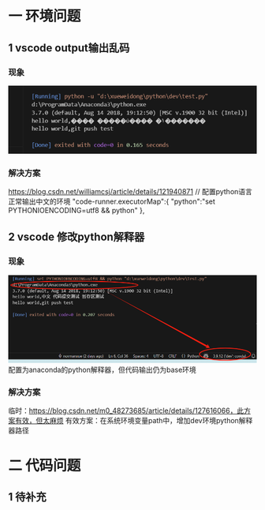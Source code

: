 # 一 环境问题
## 1 vscode output输出乱码
###  现象

![alt text](image.png)

###  解决方案
https://blog.csdn.net/williamcsj/article/details/121940871
// 配置python语言正常输出中文的环境
"code-runner.executorMap":{ 
    "python":"set PYTHONIOENCODING=utf8 && python"
}, 

## 2 vscode 修改python解释器
###  现象
![alt text](image-1.png)
配置为anaconda的python解释器，但代码输出仍为base环境
###  解决方案
临时：https://blog.csdn.net/m0_48273685/article/details/127616066，此方案有效，但太麻烦
有效方案：在系统环境变量path中，增加dev环境python解释器路径


# 二 代码问题
## 1 待补充 